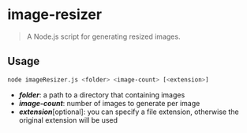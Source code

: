 # image-resizer
> A Node.js script for generating resized images.

## Usage

``` bash
node imageResizer.js <folder> <image-count> [<extension>]
```
- ***folder***: a path to a directory that containing images
- ***image-count***: number of images to generate per image
- ***extension***[optional]: you can specify a file extension, otherwise the original extension will be used
